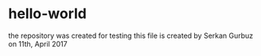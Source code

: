# hello-world
the repository was created for testing
this file is created by Serkan Gurbuz on 11th, April 2017
